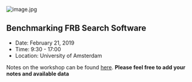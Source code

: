 ![image.jpg](/image.jpg)

## Benchmarking FRB Search Software

* Date: February 21, 2019 
* Time: 9:30 - 17:00
* Location: University of Amsterdam

Notes on the workshop can be found [here](https://docs.google.com/document/d/1CiqdXnerSkbXhbEX4IseA0-ppgB29nnpodW7PZF5fmw/edit?usp=sharing). **Please feel free to add your notes and available data**
<!--
### Workshop program
* Opening by Liam Connor (University of Amsterdam, Amsterdam, the Netherlands)
* Talk by Adriënne Mendrik (Netherlands eScience Center, Amsterdam, the Netherlands) “Introduction to Challenges and the EYRA Benchmark Platform” [(slides are here)](https://github.com/EYRA-Benchmark/FRBSearchSoft/blob/master/FRB%20Benchmark%20Workshop%20-%20Adrienne%20Mendrik%20(eScience%20center)%20.pdf)
* Liam Connor (University of Amsterdam) “Introduction to the FRB Detection Benchmark Initiative”
* Coffee Break
* Brainstorm on the FRB Detection Benchmark:
  * Input: Filterbank (.fil) or other
  * Output: Text file
    * What should be in there? SN, dispersion, pulse width, arrival time, scattering measure, ...
    * How should it be structured?
  * Benchmark data: 
    * Different telescopes (what data can people contribute? How large?)
    * Simulation of the FRBs
  * What metrics should be used to rank the algorithms?
* Lunch Break
* Break-out sessions
  * Dockerize software
  * Design Benchmark (data, simulations, metrics, etc)
* Closing

### Potential deliverables
* Global benchmark design and an overview of existing data
* Some dockerized software packages
-->
